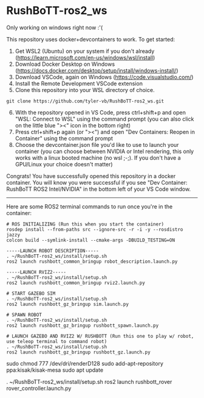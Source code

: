 # RushBoTT-ros2_ws

Only working on windows right now :'(

This repository uses docker+devcontainers to work. To get started:
1) Get WSL2 (Ubuntu) on your system if you don't already (https://learn.microsoft.com/en-us/windows/wsl/install)
2) Download Docker Desktop on Windows (https://docs.docker.com/desktop/setup/install/windows-install/)
3) Download VSCode, again on Windows (https://code.visualstudio.com/)
4) Install the Remote Development VSCode extension
5) Clone this repository into your WSL directory of choice.
```
git clone https://github.com/tyler-vb/RushBoTT-ros2_ws.git
```
6) With the repository opened in VS Code, press ctrl+shift+p and open "WSL: Connect to WSL" using the command prompt (you can also click on the little blue "><" icon in the bottom right)
7) Press ctrl+shift+p again (or "><") and open "Dev Containers: Reopen in Container" using the command prompt
8) Choose the devcontainer.json file you'd like to use to launch your container (you can choose between NVIDIA or Intel rendering, this only works with a linux booted machine (no wsl ;-;). If you don't have a GPU/Linux your choice doesn't matter)

Congrats! You have successfully opened this repository in a docker container.
You will know you were successful if you see "Dev Container: RushBoTT ROS2 Intel/NVIDIA" in the bottom left of your VS Code window.

-----

Here are some ROS2 terminal commands to run once you're in the container:

```
# ROS INITIALIZING (Run this when you start the container)
rosdep install --from-paths src --ignore-src -r -i -y --rosdistro jazzy
colcon build --symlink-install --cmake-args -DBUILD_TESTING=ON

-----LAUNCH ROBOT DESCRIPTION-----
. ~/RushBoTT-ros2_ws/install/setup.sh
ros2 launch rushbott_common_bringup robot_description.launch.py

-----LAUNCH RVIZ2-----
. ~/RushBoTT-ros2_ws/install/setup.sh
ros2 launch rushbott_common_bringup rviz2.launch.py

# START GAZEBO SIM
. ~/RushBoTT-ros2_ws/install/setup.sh
ros2 launch rushbott_gz_bringup sim.launch.py

# SPAWN ROBOT
. ~/RushBoTT-ros2_ws/install/setup.sh
ros2 launch rushbott_gz_bringup rushbott_spawn.launch.py

# LAUNCH GAZEBO AND RVIZ2 W/ RUSHBOTT (Run this one to play w/ robot, use teleop terminal to command robot)
. ~/RushBoTT-ros2_ws/install/setup.sh
ros2 launch rushbott_gz_bringup rushbott_gz.launch.py
```

sudo chmod 777 /dev/dri/renderD128
sudo add-apt-repository ppa:kisak/kisak-mesa
sudo apt update

. ~/RushBoTT-ros2_ws/install/setup.sh
ros2 launch rushbott_rover rover_controller.launch.py